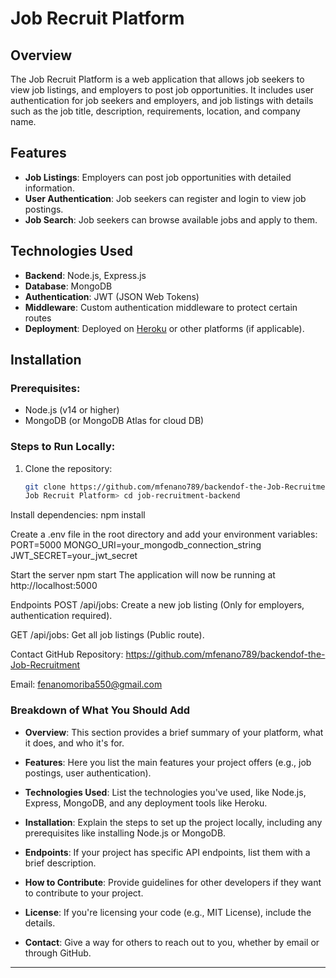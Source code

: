 # Job Recruit Platform

## Overview
The Job Recruit Platform is a web application that allows job seekers to view job listings, and employers to post job opportunities. It includes user authentication for job seekers and employers, and job listings with details such as the job title, description, requirements, location, and company name.

## Features
- **Job Listings**: Employers can post job opportunities with detailed information.
- **User Authentication**: Job seekers can register and login to view job postings.
- **Job Search**: Job seekers can browse available jobs and apply to them.

## Technologies Used
- **Backend**: Node.js, Express.js
- **Database**: MongoDB
- **Authentication**: JWT (JSON Web Tokens)
- **Middleware**: Custom authentication middleware to protect certain routes
- **Deployment**: Deployed on [Heroku](https://heroku.com) or other platforms (if applicable).

## Installation

### Prerequisites:
- Node.js (v14 or higher)
- MongoDB (or MongoDB Atlas for cloud DB)

### Steps to Run Locally:

1. Clone the repository:
   ```bash
   git clone https://github.com/mfenano789/backendof-the-Job-Recruitment.git
   Job Recruit Platform> cd job-recruitment-backend


Install dependencies:
npm install

Create a .env file in the root directory and add your environment variables:
PORT=5000
MONGO_URI=your_mongodb_connection_string
JWT_SECRET=your_jwt_secret

Start the server
npm start
The application will now be running at http://localhost:5000

Endpoints
POST /api/jobs: Create a new job listing (Only for employers, authentication required).

GET /api/jobs: Get all job listings (Public route).

Contact
GitHub Repository: https://github.com/mfenano789/backendof-the-Job-Recruitment

Email: fenanomoriba550@gmail.com



### Breakdown of What You Should Add

- **Overview**: This section provides a brief summary of your platform, what it does, and who it's for.
  
- **Features**: Here you list the main features your project offers (e.g., job postings, user authentication).

- **Technologies Used**: List the technologies you've used, like Node.js, Express, MongoDB, and any deployment tools like Heroku.

- **Installation**: Explain the steps to set up the project locally, including any prerequisites like installing Node.js or MongoDB.

- **Endpoints**: If your project has specific API endpoints, list them with a brief description.

- **How to Contribute**: Provide guidelines for other developers if they want to contribute to your project.

- **License**: If you're licensing your code (e.g., MIT License), include the details.

- **Contact**: Give a way for others to reach out to you, whether by email or through GitHub.

---


